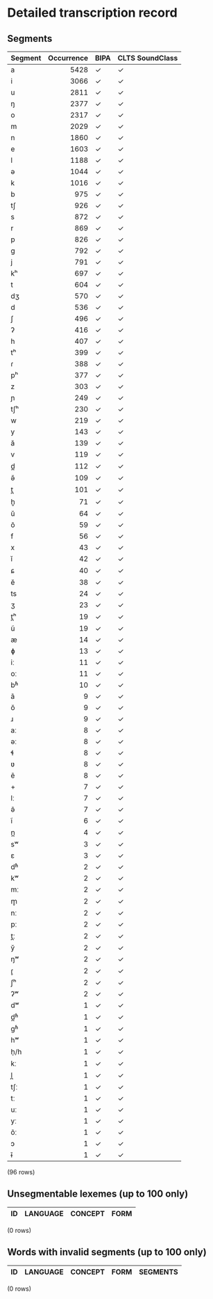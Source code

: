 
# Detailed transcription record

## Segments

| Segment | Occurrence | BIPA | CLTS SoundClass |
|:----------|-------------:|:-------|:------------------|
| a | 5428 | ✓ | ✓ |
| i | 3066 | ✓ | ✓ |
| u | 2811 | ✓ | ✓ |
| ŋ | 2377 | ✓ | ✓ |
| o | 2317 | ✓ | ✓ |
| m | 2029 | ✓ | ✓ |
| n | 1860 | ✓ | ✓ |
| e | 1603 | ✓ | ✓ |
| l | 1188 | ✓ | ✓ |
| ə | 1044 | ✓ | ✓ |
| k | 1016 | ✓ | ✓ |
| b | 975 | ✓ | ✓ |
| tʃ | 926 | ✓ | ✓ |
| s | 872 | ✓ | ✓ |
| r | 869 | ✓ | ✓ |
| p | 826 | ✓ | ✓ |
| g | 792 | ✓ | ✓ |
| j | 791 | ✓ | ✓ |
| kʰ | 697 | ✓ | ✓ |
| t | 604 | ✓ | ✓ |
| dʒ | 570 | ✓ | ✓ |
| d | 536 | ✓ | ✓ |
| ʃ | 496 | ✓ | ✓ |
| ʔ | 416 | ✓ | ✓ |
| h | 407 | ✓ | ✓ |
| tʰ | 399 | ✓ | ✓ |
| ɾ | 388 | ✓ | ✓ |
| pʰ | 377 | ✓ | ✓ |
| z | 303 | ✓ | ✓ |
| ɲ | 249 | ✓ | ✓ |
| tʃʰ | 230 | ✓ | ✓ |
| w | 219 | ✓ | ✓ |
| y | 143 | ✓ | ✓ |
| ă | 139 | ✓ | ✓ |
| v | 119 | ✓ | ✓ |
| d̪ | 112 | ✓ | ✓ |
| ə̆ | 109 | ✓ | ✓ |
| t̪ | 101 | ✓ | ✓ |
| h̥ | 71 | ✓ | ✓ |
| ŭ | 64 | ✓ | ✓ |
| õ | 59 | ✓ | ✓ |
| f | 56 | ✓ | ✓ |
| x | 43 | ✓ | ✓ |
| ĭ | 42 | ✓ | ✓ |
| ɕ | 40 | ✓ | ✓ |
| ĕ | 38 | ✓ | ✓ |
| ts | 24 | ✓ | ✓ |
| ʒ | 23 | ✓ | ✓ |
| t̪ʰ | 19 | ✓ | ✓ |
| ũ | 19 | ✓ | ✓ |
| æ | 14 | ✓ | ✓ |
| ɸ | 13 | ✓ | ✓ |
| iː | 11 | ✓ | ✓ |
| oː | 11 | ✓ | ✓ |
| bʱ | 10 | ✓ | ✓ |
| ã | 9 | ✓ | ✓ |
| ŏ | 9 | ✓ | ✓ |
| ɹ | 9 | ✓ | ✓ |
| aː | 8 | ✓ | ✓ |
| əː | 8 | ✓ | ✓ |
| ɬ | 8 | ✓ | ✓ |
| ʋ | 8 | ✓ | ✓ |
| ẽ | 8 | ✓ | ✓ |
| + | 7 | ✓ | ✓ |
| lː | 7 | ✓ | ✓ |
| ə̃ | 7 | ✓ | ✓ |
| ĩ | 6 | ✓ | ✓ |
| n̪ | 4 | ✓ | ✓ |
| sʷ | 3 | ✓ | ✓ |
| ɛ | 3 | ✓ | ✓ |
| dʱ | 2 | ✓ | ✓ |
| kʷ | 2 | ✓ | ✓ |
| mː | 2 | ✓ | ✓ |
| m̥ | 2 | ✓ | ✓ |
| nː | 2 | ✓ | ✓ |
| pː | 2 | ✓ | ✓ |
| t̪ː | 2 | ✓ | ✓ |
| y̆ | 2 | ✓ | ✓ |
| ŋʷ | 2 | ✓ | ✓ |
| ɾ̥ | 2 | ✓ | ✓ |
| ʃʰ | 2 | ✓ | ✓ |
| ʔʷ | 2 | ✓ | ✓ |
| dʷ | 1 | ✓ | ✓ |
| d̪ʱ | 1 | ✓ | ✓ |
| gʱ | 1 | ✓ | ✓ |
| hʷ | 1 | ✓ | ✓ |
| h̩/h | 1 | ✓ | ✓ |
| kː | 1 | ✓ | ✓ |
| l̪ | 1 | ✓ | ✓ |
| tʃː | 1 | ✓ | ✓ |
| tː | 1 | ✓ | ✓ |
| uː | 1 | ✓ | ✓ |
| yː | 1 | ✓ | ✓ |
| õː | 1 | ✓ | ✓ |
| ɔ | 1 | ✓ | ✓ |
| ɨ̃ | 1 | ✓ | ✓ |

(96 rows)



## Unsegmentable lexemes (up to 100 only)

| ID | LANGUAGE | CONCEPT | FORM |
|------|------------|-----------|--------|

(0 rows)



## Words with invalid segments (up to 100 only)

| ID | LANGUAGE | CONCEPT | FORM | SEGMENTS |
|------|------------|-----------|--------|------------|

(0 rows)


